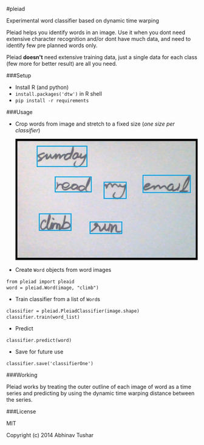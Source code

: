 #pleiad

Experimental word classifier based on dynamic time warping

Pleiad helps you identify words in an image.
Use it when you dont need extensive character recognition and/or dont have much data, and need to identify few pre planned words only.

Pleiad **doesn't** need extensive training data, just a single data for each class (few more for better result) are all you need.

###Setup

*	Install R (and python)
*	`install.packages('dtw')` in R shell
*	`pip install -r requirements`

###Usage

*	Crop words from image and stretch to a fixed size (*one size per classifier*)
	
    ![sample](/sample_words.jpg)
    
    
*	Create `Word` objects from word images

```
from pleiad import pleaid
word = pleiad.Word(image, "climb")
```
    
*	Train classifier from a list of `Word`s

```
classifier = pleiad.PleiadClassifier(image.shape)
classifier.train(word_list)
```

*	Predict

```
classifier.predict(word)
```

*	Save for future use

```
classifier.save('classifierOne')
```

###Working

Pleiad works by treating the outer outline of each image of word as a time series and predicting by using the dynamic time warping distance between the series.

###License

MIT

Copyright (c) 2014 Abhinav Tushar